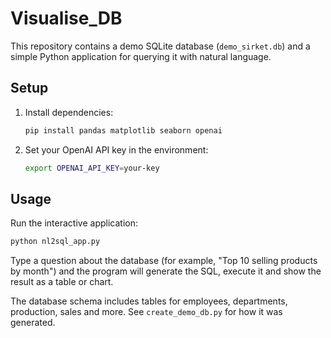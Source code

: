# Visualise_DB

This repository contains a demo SQLite database (`demo_sirket.db`) and a simple Python application for querying it with natural language.

## Setup
1. Install dependencies:
   ```bash
   pip install pandas matplotlib seaborn openai
   ```
2. Set your OpenAI API key in the environment:
   ```bash
   export OPENAI_API_KEY=your-key
   ```

## Usage
Run the interactive application:
```bash
python nl2sql_app.py
```
Type a question about the database (for example, "Top 10 selling products by month") and the program will generate the SQL, execute it and show the result as a table or chart.

The database schema includes tables for employees, departments, production, sales and more. See `create_demo_db.py` for how it was generated.
